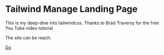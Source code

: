 # Tailwind Manage Landing Page

This is my deep-dive into tailwindcss. Thanks to Brad Traversy for the free You Tube video tutorial

The site can be reach:

[Go](https://touraye.github.io/tailwing/)

